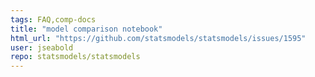 ```yaml
---
tags: FAQ,comp-docs
title: "model comparison notebook"
html_url: "https://github.com/statsmodels/statsmodels/issues/1595"
user: jseabold
repo: statsmodels/statsmodels
---
```


